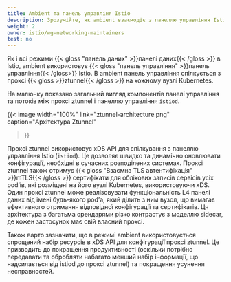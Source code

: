 ```yaml
---
title: Ambient та панель управліня Istio
description: Зрозумійте, як ambient взаємодіє з панеллю управління Istio.
weight: 2
owner: istio/wg-networking-maintainers
test: no
---
```


Як і всі режими {{< gloss "панель даних" >}}панелі даних{{< /gloss >}} в Istio, ambient використовує {{< gloss "панель управління" >}}панель управління{{< /gloss>}} Istio. В ambient панель управління спілкується з проксі {{< gloss >}}ztunnel{{< /gloss >}} на кожному вузлі Kubernetes.

На малюнку показано загальний вигляд компонентів панелі управління та потоків між проксі ztunnel і панеллю управління `istiod`.

{{< image width="100%"
link="ztunnel-architecture.png"
caption="Архітектура Ztunnel"
>}}

Проксі ztunnel використовує xDS API для спілкування з панеллю управління Istio (`istiod`). Це дозволяє швидко та динамічно оновлювати конфігурації, необхідні в сучасних розподілених системах. Проксі ztunnel також отримує {{< gloss "Взаємна TLS автентифікація" >}}mTLS{{< /gloss >}} сертифікати для облікових записів сервісів усіх podʼів, які розміщені на його вузлі Kubernetes, використовуючи xDS. Один проксі ztunnel може реалізовувати функціональність L4 панелі даних від імені будь-якого podʼа, який ділить з ним вузол, що вимагає ефективного отримання відповідної конфігурації та сертифікатів. Ця архітектура з багатьма орендарями різко контрастує з моделлю sidecar, де кожен застосунок має свій власний проксі.

Також варто зазначити, що в режимі ambient використовується спрощений набір ресурсів в xDS API для конфігурації проксі ztunnel. Це призводить до покращення продуктивності (оскільки потрібно передавати та обробляти набагато менший набір інформації, що надсилається від istiod до проксі ztunnel) та покращення усунення несправностей.
